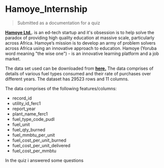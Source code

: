 # Hamoye_Internship
> Submitted as a documentation for a quiz

__[Hamoye Ltd.](https://hamoye.com)__. is an ed-tech startup and it's obsession is to help solve the paradox of providing high quality education at massive scale, particularly across Africa. Hamoye’s mission is to develop an army of problem solvers across Africa using an innovative approach to education. Hamoye (Yoruba word meaning "the wise one") - is an innovative learning platform and a job market.


The data set used can be downloaded from __[here.](https://raw.githubusercontent.com/WalePhenomenon/climate_change/master/fuel_ferc1.csv)__ The data comprises of details of various fuel types consumed and their rate of purchases over different years. The dataset has 29523 rows and 11 columns.

The data comprises of the following features/columns:
- record_id
- utility_id_ferc1
- report_year
- plant_name_ferc1
- fuel_type_code_pudl
- fuel_unit
- fuel_qty_burned
- fuel_mmbtu_per_unit
- fuel_cost_per_unit_burned
- fuel_cost_per_unit_delivered
- fuel_cost_per_mmbtu 

In the quiz i answered some questions
